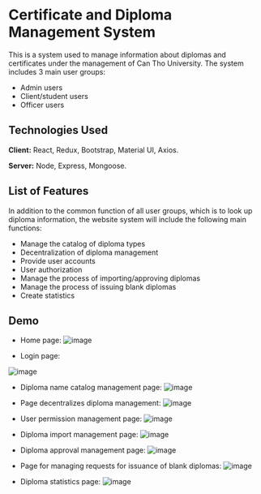 
# Certificate and Diploma Management System

This is a system used to manage information about diplomas and certificates under the management of Can Tho University.  The system includes 3 main user groups:

 - Admin users
 - Client/student users
 - Officer users


## Technologies Used

**Client:** React, Redux, Bootstrap, Material UI, Axios.

**Server:** Node, Express, Mongoose.


## List of Features

In addition to the common function of all user groups, which is to look up diploma information, the website system will include the following main functions:

 - Manage the catalog of diploma types
 - Decentralization of diploma management
 - Provide user accounts
 - User authorization
 - Manage the process of importing/approving diplomas
 - Manage the process of issuing blank diplomas
 - Create statistics


## Demo
 - Home page:
 ![image](https://github.com/B1910015LeNhutTruong/Diploma_Management_System/assets/84178256/db4ae623-ec9d-4f9b-81a1-5bd0af68f68a)

 - Login page:

![image](https://github.com/B1910015LeNhutTruong/Diploma_Management_System/assets/84178256/519e8a67-f237-4cfb-88f4-96d06ffe1e16)

 - Diploma name catalog management page:
![image](https://github.com/B1910015LeNhutTruong/Diploma_Management_System/assets/84178256/183a7850-d78c-4a37-92ea-699bc84c35d9)

 - Page decentralizes diploma management:
![image](https://github.com/B1910015LeNhutTruong/Diploma_Management_System/assets/84178256/19780c63-5ab8-4f24-9341-23f8a97628a1)

 - User permission management page:
![image](https://github.com/B1910015LeNhutTruong/Diploma_Management_System/assets/84178256/905623e8-109e-4d06-91bc-ba31f64beff4)

 - Diploma import management page:
![image](https://github.com/B1910015LeNhutTruong/Diploma_Management_System/assets/84178256/f54b10db-3bbc-4c48-a3a2-50fb41b6f3a8)

 - Diploma approval management page:
![image](https://github.com/B1910015LeNhutTruong/Diploma_Management_System/assets/84178256/67ba548d-6380-4155-91fd-68d125b1c9d9)

 - Page for managing requests for issuance of blank diplomas:
![image](https://github.com/B1910015LeNhutTruong/Diploma_Management_System/assets/84178256/8bb50765-7e45-4e31-8b4d-bcfe45497b2e)

 - Diploma statistics page:
![image](https://github.com/B1910015LeNhutTruong/Diploma_Management_System/assets/84178256/b4fd1c3f-fd33-48ab-8b7d-7deb3b42ef58)





